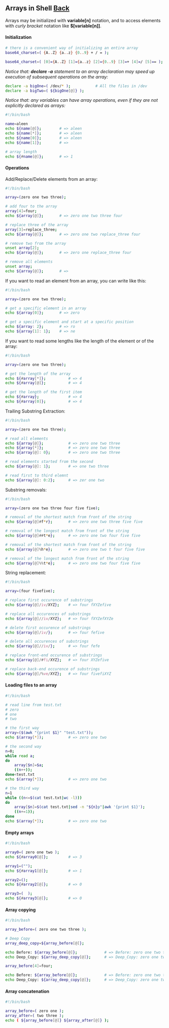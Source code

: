## Arrays in Shell [Back](./../Shell.md)

Arrays may be initialized with **variable[n]** notation, and to access elements with *curly bracket* notation like **$[variable[n]]**.

#### Initialization

```bash
# there is a convenient way of initializing an entire array
base64_charset=( {A..Z} {a..z} {0..9} + / = );

base64_charset=( [0]={A..Z} [1]={a..z} [2]={0..9} [3]=+ [4]=/ [5]== );
```

*Notice that: **declare -a** statement to an array declaration may speed up execution of subsequent operations on the array:*

```bash
declare -a bigOne=( /dev/* );           # All the files in /dev
declare -a bigTwo=( ${bigOne[@]} );
```

*Notice that: any variables can have array operations, even if they are not explicitly declared as arrays:*

```bash
#!/bin/bash

name=aleen
echo ${name[@]};        # => aleen
echo ${name[*]};        # => aleen
echo ${name[0]};        # => aleen
echo ${name[1]};        # => 

# array length
echo ${#name[@]};       # => 1
```

#### Operations

Add/Replace/Delete elements from an array:

```bash
#!/bin/bash

array=(zero one two three);

# add four to the array
array[4]=four;
echo ${array[@]};       # => zero one two three four

# replace three of the array
array[3]=replace_three;
echo ${array[@]};       # => zero one two replace_three four

# remove two from the array
unset array[2];
echo ${array[@]};       # => zero one replace_three four

# remove all elements
unset array;
echo ${array[@]};       # =>
```

If you want to read an element from an array, you can write like this:

```bash
#!/bin/bash

array=(zero one two three);

# get a specific element in an array
echo ${array[0]};       # => zero

# get a specific element and start at a specific position
echo ${array: 2};       # => ro
echo ${array[1]: 1};    # => ne
```

If you want to read some lengths like the length of the element or of the array:

```bash
#!/bin/bash

array=(zero one two three);

# get the length of the array
echo ${#array[*]};          # => 4
echo ${#array[@]};          # => 4

# get the length of the first item
echo ${#array};             # => 4
echo ${#array[0]};          # => 4
```

Trailing Substring Extraction:

```bash
#!/bin/bash

array=(zero one two three);

# read all elements
echo ${array[@]};           # => zero one two three
echo ${array[*]};           # => zero one two three
echo ${array[@]: 0};        # => zero one two three

# read elements started from the second
echo ${array[@]: 1};        # => one two three

# read first to third elemnt
echo ${array[@]: 0:2};      # => zer one two
```

Substring removals:

```bash
#!/bin/bash

array=(zero one two three four five five);

# removal of the shortest match from front of the string
echo ${array[@]#f*r};       # => zero one two three five five

# removal of the longest match from front of the string
echo ${array[@]##t*e};      # => zero one two four five five

# removal of the shortest match from front of the string
echo ${array[@]%h*e};       # => zero one two t four five five

# removal of the longest match from front of the string
echo ${array[@]%%t*e};      # => zero one two four five five
```

String replacement:

```bash
#!/bin/bash

array=(four fivefive);

# replace first occurence of substrings
echo ${array[@]/iv/XYZ};    # => four fXYZefive

# replace all occurences of substrings
echo ${array[@]//iv/XYZ};   # => four fXYZefXYZe

# delete first occurence of substrings
echo ${array[@]/iv/};       # => four fefive

# delete all occurences of substrings
echo ${array[@]//iv/};      # => four fefe

# replace front-end occurence of substrings
echo ${array[@]/#fi/XYZ};   # => four XYZefive

# replace back-end occurence of substrings
echo ${array[@]/%ve/XYZ};   # => four fivefiXYZ
```

#### Loading files to an array

```bash
#!/bin/bash

# read line from test.txt
# zero
# one
# two

# the first way
array=($(awk "{print $1}" "test.txt"));
echo $(array[*]);           # => zero one two

# the second way
n=0;
while read a;
do
    array[$n]=$a;
    ((n++));
done<test.txt  
echo $(array[*]);           # => zero one two

# the third way
n=1  
while ((n<=$(cat test.txt|wc -l)))  
do  
    array[$n]=$(cat test.txt|sed -n "${n}p"|awk '{print $1}');
    ((n+=1));
done
echo $(array[*]);           # => zero one two
```

#### Empty arrays

```bash
#!/bin/bash

array0=( zero one two );
echo ${#array0[@]};         # => 3

array1=("");
echo ${#array1[@]};         # => 1

array2=();
echo ${#array2[@]};         # => 0

array3=(  );
echo ${#array3[@]};         # => 0
```

#### Array copying

```bash
#!/bin/bash

array_before=( zero one two three );

# Deep Copy
array_deep_copy=${array_before[@]};

echo Before: ${array_before[@]};            # => Before: zero one two three
echo Deep_Copy: ${array_deep_copy[@]};      # => Deep_Copy: zero one two three

array_before[4]=four;

echo Before: ${array_before[@]};            # => Before: zero one two three four
echo Deep_Copy: ${array_deep_copy[@]};      # => Deep_Copy: zero one two three
```

#### Array concatenation

```bash
#!/bin/bash

array_before=( zero one );
array_after=( two three );
echo ( ${array_before[@]} ${array_after[@]} );
```